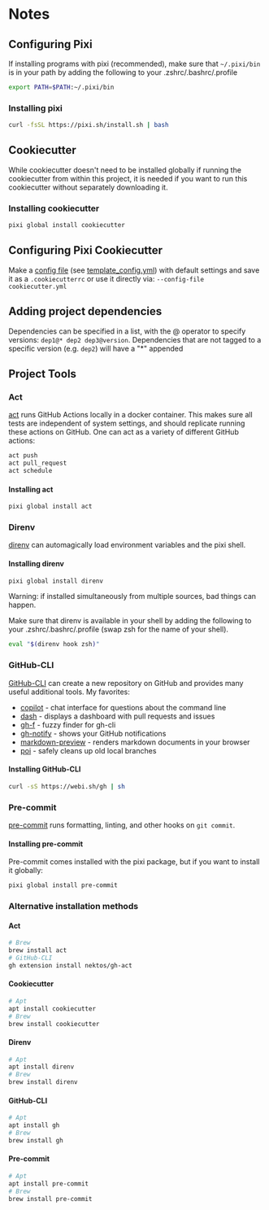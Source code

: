 # Notes
## Configuring Pixi

If installing programs with pixi (recommended), make sure that `~/.pixi/bin`
is in your path by adding the following to your .zshrc/.bashrc/.profile
```sh
export PATH=$PATH:~/.pixi/bin
```
### Installing pixi
```sh
curl -fsSL https://pixi.sh/install.sh | bash
```

## Cookiecutter
While cookiecutter doesn't need to be installed globally if running the
cookiecutter from within this project, it is needed if you want to run this
cookiecutter without separately downloading it.

### Installing cookiecutter
```sh
pixi global install cookiecutter
```

## Configuring Pixi Cookiecutter
Make a [config file](https://cookiecutter.readthedocs.io/en/stable/advanced/user_config.html)
(see [template_config.yml](template_config.yml)) with default settings and save
it as a `.cookiecutterrc` or use it directly via: `--config-file cookiecutter.yml`

## Adding project dependencies
Dependencies can be specified in a list, with the @ operator to specify
versions: `dep1@* dep2 dep3@version`. Dependencies that are not tagged to a
specific version (e.g. `dep2`) will have a "\*" appended

## Project Tools
### Act
[act](https://github.com/nektos/act) runs GitHub Actions locally in a docker
container. This makes sure all tests are independent of system settings, and
should replicate running these actions on GitHub. One can act as a variety of
different GitHub actions:

```sh
act push
act pull_request
act schedule
```

#### Installing act
```sh
pixi global install act
```

### Direnv
[direnv](https://pixi.sh/latest/features/environment/#using-pixi-with-direnv)
can automagically load environment variables and the pixi shell.

#### Installing direnv
```sh
pixi global install direnv
```

Warning: if installed simultaneously from multiple sources, bad things can happen.

Make sure that direnv is available in your shell by adding the following to your
.zshrc/.bashrc/.profile (swap zsh for the name of your shell).
```sh
eval "$(direnv hook zsh)"
```

### GitHub-CLI
[GitHub-CLI](https://cli.github.com/) can create a new repository on GitHub and
provides many useful additional tools. My favorites:

- [copilot](https://github.com/github/gh-copilot) - chat interface for questions about the command line
- [dash](https://github.com/dlvhdr/gh-dash) - displays a dashboard with pull requests and issues
- [gh-f](https://github.com/gennaro-tedesco/gh-f) - fuzzy finder for gh-cli
- [gh-notify](https://github.com/meiji163/gh-notify) - shows your GitHub notifications
- [markdown-preview](https://github.com/yusukebe/gh-markdown-preview) - renders markdown documents in your browser
- [poi](https://github.com/seachicken/gh-poi) - safely cleans up old local branches

#### Installing GitHub-CLI
```sh
curl -sS https://webi.sh/gh | sh
```

### Pre-commit
[pre-commit](https://pre-commit.com/) runs formatting, linting, and other hooks
on `git commit`.

#### Installing pre-commit
Pre-commit comes installed with the pixi package, but if you want to install it
globally:
```sh
pixi global install pre-commit
```

### Alternative installation methods
#### Act
```sh
# Brew
brew install act
# GitHub-CLI
gh extension install nektos/gh-act
```

#### Cookiecutter
```sh
# Apt
apt install cookiecutter
# Brew
brew install cookiecutter
```

#### Direnv
```sh
# Apt
apt install direnv
# Brew
brew install direnv
```

#### GitHub-CLI
```sh
# Apt
apt install gh
# Brew
brew install gh
```

#### Pre-commit
```sh
# Apt
apt install pre-commit
# Brew
brew install pre-commit
```
